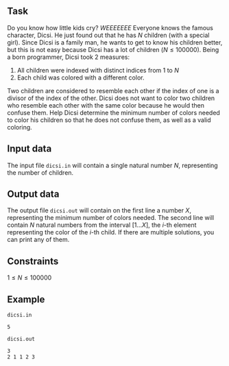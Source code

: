 ## Task

Do you know how little kids cry? $WEEEEEEE$ Everyone knows the famous character, Dicsi. He just found out that he has $N$ children (with a special girl). Since Dicsi is a family man, he wants to get to know his children better, but this is not easy because Dicsi has a lot of children $( N \leq 100000 )$. Being a born programmer, Dicsi took 2 measures:
1. All children were indexed with distinct indices from $1$ to $N$
2. Each child was colored with a different color.

Two children are considered to resemble each other if the index of one is a divisor of the index of the other. Dicsi does not want to color two children who resemble each other with the same color because he would then confuse them. Help Dicsi determine the minimum number of colors needed to color his children so that he does not confuse them, as well as a valid coloring.

## Input data

The input file `dicsi.in` will contain a single natural number $N$, representing the number of children.

## Output data

The output file `dicsi.out` will contain on the first line a number $X$, representing the minimum number of colors needed. The second line will contain $N$ natural numbers from the interval $[1 \dots X]$, the $i$-th element representing the color of the $i$-th child. If there are multiple solutions, you can print any of them.

## Constraints

$1 \leq N \leq 100000$

## Example

`dicsi.in`

```
5
```

`dicsi.out`

```
3
2 1 1 2 3
```